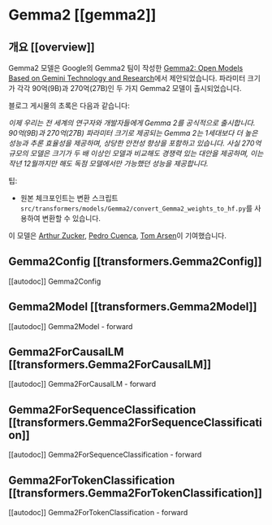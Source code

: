 
<!--Copyright 2024 The HuggingFace Team. All rights reserved.

Licensed under the Apache License, Version 2.0 (the "License"); you may not use this file except in compliance with
the License. You may obtain a copy of the License at

http://www.apache.org/licenses/LICENSE-2.0

Unless required by applicable law or agreed to in writing, software distributed under the License is distributed on
an "AS IS" BASIS, WITHOUT WARRANTIES OR CONDITIONS OF ANY KIND, either express or implied. See the License for the
specific language governing permissions and limitations under the License.

⚠️ Note that this file is in Markdown but contain specific syntax for our doc-builder (similar to MDX) that may not be
rendered properly in your Markdown viewer.

-->

# Gemma2 [[gemma2]]

## 개요 [[overview]]

Gemma2 모델은 Google의 Gemma2 팀이 작성한 [Gemma2: Open Models Based on Gemini Technology and Research](https://blog.google/technology/developers/google-gemma-2/)에서 제안되었습니다.
파라미터 크기가 각각 90억(9B)과 270억(27B)인 두 가지 Gemma2 모델이 출시되었습니다.

블로그 게시물의 초록은 다음과 같습니다:

*이제 우리는 전 세계의 연구자와 개발자들에게 Gemma 2를 공식적으로 출시합니다. 90억(9B)과 270억(27B) 파라미터 크기로 제공되는 Gemma 2는 1세대보다 더 높은 성능과 추론 효율성을 제공하며, 상당한 안전성 향상을 포함하고 있습니다. 사실 270억 규모의 모델은 크기가 두 배 이상인 모델과 비교해도 경쟁력 있는 대안을 제공하며, 이는 작년 12월까지만 해도 독점 모델에서만 가능했던 성능을 제공합니다.*

팁:

- 원본 체크포인트는 변환 스크립트 `src/transformers/models/Gemma2/convert_Gemma2_weights_to_hf.py`를 사용하여 변환할 수 있습니다.

이 모델은 [Arthur Zucker](https://huggingface.co/ArthurZ), [Pedro Cuenca](https://huggingface.co/pcuenq), [Tom Arsen]()이 기여했습니다.

## Gemma2Config [[transformers.Gemma2Config]]

[[autodoc]] Gemma2Config

## Gemma2Model [[transformers.Gemma2Model]]

[[autodoc]] Gemma2Model
    - forward

## Gemma2ForCausalLM [[transformers.Gemma2ForCausalLM]]

[[autodoc]] Gemma2ForCausalLM
    - forward

## Gemma2ForSequenceClassification [[transformers.Gemma2ForSequenceClassification]]

[[autodoc]] Gemma2ForSequenceClassification
    - forward

## Gemma2ForTokenClassification [[transformers.Gemma2ForTokenClassification]]

[[autodoc]] Gemma2ForTokenClassification
    - forward